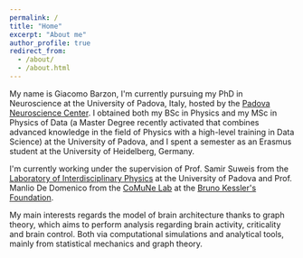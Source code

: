 ```yaml
---
permalink: /
title: "Home"
excerpt: "About me"
author_profile: true
redirect_from: 
  - /about/
  - /about.html
---
```


My name is Giacomo Barzon, I'm currently pursuing my PhD in Neuroscience at the University of Padova, Italy, hosted by the [Padova Neuroscience Center](https://pnc.unipd.it). I obtained both my BSc in Physics and my MSc in Physics of Data (a Master Degree recently activated that combines advanced knowledge in the field of Physics with a high-level training in Data Science) at the University of Padova, and I spent a semester as an Erasmus student at the University of Heidelberg, Germany.

I'm currently working under the supervision of Prof. Samir Suweis from the [Laboratory of Interdisciplinary Physics](https://liphlab.com/) at the University of Padova and Prof. Manlio De Domenico from the [CoMuNe Lab]() at the [Bruno Kessler's Foundation]().

My main interests regards the model of brain architecture thanks to graph theory, which aims to perform analysis regarding brain activity, criticality and brain control. Both via computational simulations and analytical tools, mainly from statistical mechanics and graph theory.